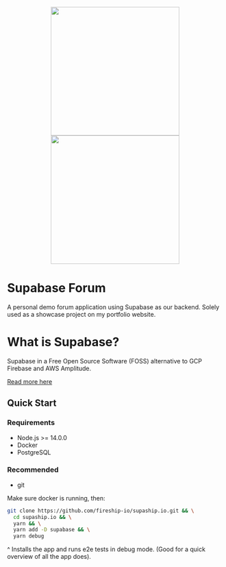 <p align="center">
<img width="300" src="https://user-images.githubusercontent.com/9976294/205456753-ce61c188-d58f-413c-9aee-ce7de23b71d5.svg#gh-light-mode-only">
<img width="300" src="https://user-images.githubusercontent.com/9976294/205456801-9b38c496-f8f8-4fd9-92bf-4dcc12302806.svg#gh-dark-mode-only">
</p>

# Supabase Forum

A personal demo forum application using Supabase as our backend. Solely used  as a showcase project on my portfolio website.

# What is Supabase?

Supabase in a Free Open Source Software (FOSS) alternative to GCP Firebase and AWS Amplitude.

[Read more here](https://supabase.com/)

## Quick Start

### Requirements
* Node.js >= 14.0.0 
* Docker 
* PostgreSQL

### Recommended
* git


Make sure docker is running, then:

```bash
git clone https://github.com/fireship-io/supaship.io.git && \
  cd supaship.io && \
  yarn && \
  yarn add -D supabase && \
  yarn debug
```
^ Installs the app and runs e2e tests in debug mode. (Good for a quick overview of all the app does).
